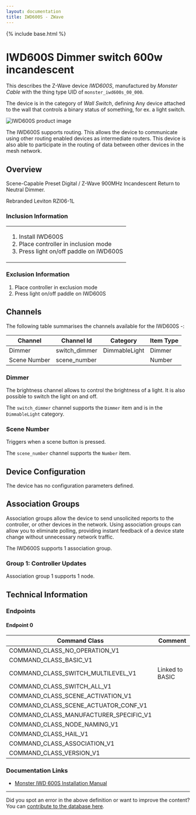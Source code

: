 ```yaml
---
layout: documentation
title: IWD600S - ZWave
---
```


{% include base.html %}

# IWD600S Dimmer switch 600w incandescent
This describes the Z-Wave device *IWD600S*, manufactured by *Monster Cable* with the thing type UID of ```monster_iwd600s_00_000```.

The device is in the category of *Wall Switch*, defining Any device attached to the wall that controls a binary status of something, for ex. a light switch.

![IWD600S product image](https://www.cd-jackson.com/zwave_device_uploads/982/982_default.jpg)


The IWD600S supports routing. This allows the device to communicate using other routing enabled devices as intermediate routers.  This device is also able to participate in the routing of data between other devices in the mesh network.

## Overview

Scene-Capable Preset Digital / Z-Wave 900MHz Incandescent Return to Neutral Dimmer. 

Rebranded Leviton RZI06-1L

### Inclusion Information

<table>
  <tr>
    <td>
      <ol>
        <li>
          Install IWD600S
        </li>
        <li>
          Place controller in inclusion mode
        </li>
        <li>
          Press light on/off paddle on IWD600S
        </li>
      </ol>
    </td>
  </tr>
</table>

### Exclusion Information

  1. Place controller in exclusion mode
  2. Press light on/off paddle on IWD600S

## Channels

The following table summarises the channels available for the IWD600S -:

| Channel | Channel Id | Category | Item Type |
|---------|------------|----------|-----------|
| Dimmer | switch_dimmer | DimmableLight | Dimmer | 
| Scene Number | scene_number |  | Number | 

### Dimmer
The brightness channel allows to control the brightness of a light.
            It is also possible to switch the light on and off.

The ```switch_dimmer``` channel supports the ```Dimmer``` item and is in the ```DimmableLight``` category.

### Scene Number
Triggers when a scene button is pressed.

The ```scene_number``` channel supports the ```Number``` item.



## Device Configuration

The device has no configuration parameters defined.

## Association Groups

Association groups allow the device to send unsolicited reports to the controller, or other devices in the network. Using association groups can allow you to eliminate polling, providing instant feedback of a device state change without unnecessary network traffic.

The IWD600S supports 1 association group.

### Group 1: Controller Updates


Association group 1 supports 1 node.

## Technical Information

### Endpoints

#### Endpoint 0

| Command Class | Comment |
|---------------|---------|
| COMMAND_CLASS_NO_OPERATION_V1| |
| COMMAND_CLASS_BASIC_V1| |
| COMMAND_CLASS_SWITCH_MULTILEVEL_V1| Linked to BASIC|
| COMMAND_CLASS_SWITCH_ALL_V1| |
| COMMAND_CLASS_SCENE_ACTIVATION_V1| |
| COMMAND_CLASS_SCENE_ACTUATOR_CONF_V1| |
| COMMAND_CLASS_MANUFACTURER_SPECIFIC_V1| |
| COMMAND_CLASS_NODE_NAMING_V1| |
| COMMAND_CLASS_HAIL_V1| |
| COMMAND_CLASS_ASSOCIATION_V1| |
| COMMAND_CLASS_VERSION_V1| |

### Documentation Links

* [Monster  IWD 600S Installation Manual](https://www.cd-jackson.com/zwave_device_uploads/982/8500sd-1-.pdf)

---

Did you spot an error in the above definition or want to improve the content?
You can [contribute to the database here](http://www.cd-jackson.com/index.php/zwave/zwave-device-database/zwave-device-list/devicesummary/982).
